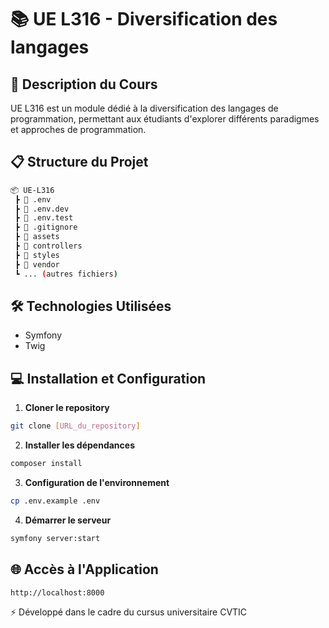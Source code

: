 # 📚 UE L316 - Diversification des langages


## 🎯 Description du Cours
UE L316 est un module dédié à la diversification des langages de programmation, permettant aux étudiants d'explorer différents paradigmes et approches de programmation.

## 📋 Structure du Projet
```bash
📦 UE-L316
 ┣ 📜 .env
 ┣ 📜 .env.dev
 ┣ 📜 .env.test
 ┣ 📜 .gitignore
 ┣ 📂 assets
 ┣ 📂 controllers
 ┣ 📂 styles
 ┣ 📂 vendor
 ┗ ... (autres fichiers)
```

## 🛠️ Technologies Utilisées
- Symfony
- Twig

## 💻 Installation et Configuration

1. **Cloner le repository**
```bash
git clone [URL_du_repository]
```

2. **Installer les dépendances**
```bash
composer install
```

3. **Configuration de l'environnement**
```bash
cp .env.example .env
```

4. **Démarrer le serveur**
```bash
symfony server:start
```

## 🌐 Accès à l'Application
```
http://localhost:8000
```

⚡ Développé dans le cadre du cursus universitaire CVTIC

